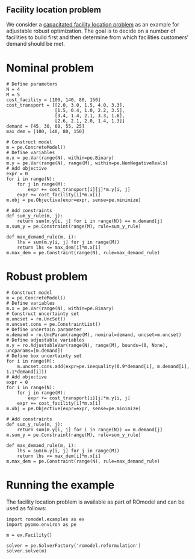 ## Facility location problem
We consider a [capacitated facility location
problem](https://en.wikipedia.org/wiki/Facility_location_problem) as an example
for adjustable robust optimization. The goal is to decide on a number of
facilities to build first and then determine from which facilities customers'
demand should be met.

# Nominal problem

    # Define parameters
    N = 4
    M = 5
    cost_facility = [100, 140, 80, 150]
    cost_transport = [[2.0, 3.0, 1.5, 4.0, 3.3],
                      [1.5, 0.4, 1.0, 2.2, 3.5],
                      [3.4, 1.4, 2.1, 3.3, 1.6],
                      [2.6, 2.1, 2.0, 1.4, 1.3]]
    demand = [45, 30, 60, 55, 25]
    max_dem = [100, 140, 80, 150]

    # Construct model
    m = pe.ConcreteModel()
    # Define variables
    m.x = pe.Var(range(N), within=pe.Binary)
    m.y = pe.Var(range(N), range(M), within=pe.NonNegativeReals)
    # Add objective
    expr = 0
    for i in range(N):
        for j in range(M):
            expr += cost_transport[i][j]*m.y[i, j]
        expr += cost_facility[i]*m.x[i]
    m.obj = pe.Objective(expr=expr, sense=pe.minimize)

    # Add constraints
    def sum_y_rule(m, j):
        return sum(m.y[i, j] for i in range(N)) == m.demand[j]
    m.sum_y = pe.Constraint(range(M), rule=sum_y_rule)

    def max_demand_rule(m, i):
        lhs = sum(m.y[i, j] for j in range(M))
        return lhs <= max_dem[i]*m.x[i]
    m.max_dem = pe.Constraint(range(N), rule=max_demand_rule)

# Robust problem

    # Construct model
    m = pe.ConcreteModel()
    # Define variables
    m.x = pe.Var(range(N), within=pe.Binary)
    # Construct uncertainty set
    m.uncset = ro.UncSet()
    m.uncset.cons = pe.ConstraintList()
    # Define uncertain parameter
    m.demand = ro.UncParam(range(M), nominal=demand, uncset=m.uncset)
    # Define adjustable variables
    m.y = ro.AdjustableVar(range(N), range(M), bounds=(0, None), uncparams=[m.demand])
    # Define box uncertainty set
    for i in range(M):
        m.uncset.cons.add(expr=pe.inequality(0.9*demand[i], m.demand[i], 1.1*demand[i]))
    # Add objective
    expr = 0
    for i in range(N):
        for j in range(M):
            expr += cost_transport[i][j]*m.y[i, j]
        expr += cost_facility[i]*m.x[i]
    m.obj = pe.Objective(expr=expr, sense=pe.minimize)

    # Add constraints
    def sum_y_rule(m, j):
        return sum(m.y[i, j] for i in range(N)) == m.demand[j]
    m.sum_y = pe.Constraint(range(M), rule=sum_y_rule)

    def max_demand_rule(m, i):
        lhs = sum(m.y[i, j] for j in range(M))
        return lhs <= max_dem[i]*m.x[i]
    m.max_dem = pe.Constraint(range(N), rule=max_demand_rule)

# Running the example
The facility location problem is available as part of ROmodel and can be used
as follows:

    import romodel.examples as ex
    import pyomo.environ as pe

    m = ex.Facility()

    solver = pe.SolverFactory('romodel.reformulation')
    solver.solve(m)
